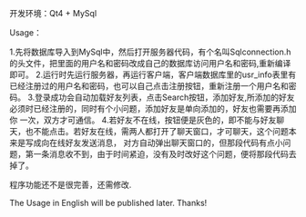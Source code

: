 
开发环境：Qt4 + MySql

Usage：

1.先将数据库导入到MySql中，然后打开服务器代码，有个名叫Sqlconnection.h的头文件，把里面的用户名和密码改成自己的数据库访问用户名和密码,重新编译
即可。
2.运行时先运行服务器，再运行客户端，客户端数据库里的usr_info表里有已经注册过的用户名和密码，也可以自己点击注册按钮，重新注册一个用户名和密
码。
3.登录成功会自动加载好友列表，点击Search按钮，添加好友,所添加的好友必须时已经注册的，同时有个小问题，添加好友是单向添加的，好友也需要再添加你
一次，双方才可通信。
4.若好友不在线，按钮便是灰色的，即不能与好友聊天，也不能点击。若好友在线，需两人都打开了聊天窗口，才可聊天，这个问题本来是写成向在线好友发送消息，
对方自动弹出聊天窗口的，但那段代码有点小问题，第一条消息收不到，由于时间紧迫，没有及时改好这个问题，便将那段代码去掉了。

程序功能还不是很完善，还需修改.

The Usage in English will be published later. Thanks!